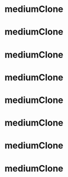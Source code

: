 # mediumClone
# mediumClone
# mediumClone
# mediumClone
# mediumClone
# mediumClone
# mediumClone
# mediumClone
